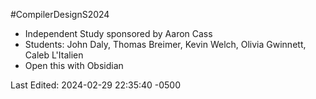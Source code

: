 #CompilerDesignS2024
- Independent Study sponsored by Aaron Cass
- Students: John Daly, Thomas Breimer, Kevin Welch, Olivia Gwinnett, Caleb L'Italien
- Open this with Obsidian

Last Edited: 2024-02-29 22:35:40 -0500
